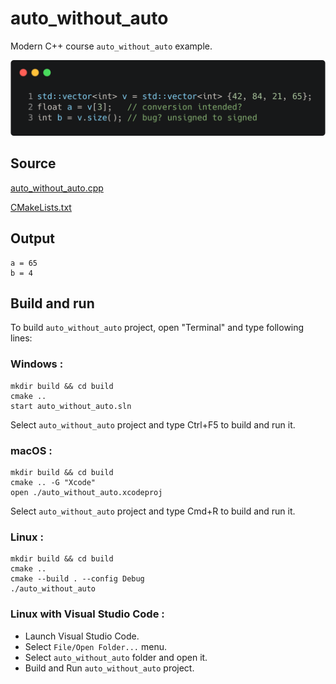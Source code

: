 # auto_without_auto

Modern C++ course `auto_without_auto` example.

![auto_without_auto](../../../docs/pictures/language_basics/auto_without_auto.png)

## Source

[auto_without_auto.cpp](auto_without_auto.cpp)

[CMakeLists.txt](CMakeLists.txt)

## Output

```
a = 65
b = 4
```

## Build and run

To build `auto_without_auto` project, open "Terminal" and type following lines:

### Windows :

``` shell
mkdir build && cd build
cmake .. 
start auto_without_auto.sln
```

Select `auto_without_auto` project and type Ctrl+F5 to build and run it.

### macOS :

``` shell
mkdir build && cd build
cmake .. -G "Xcode"
open ./auto_without_auto.xcodeproj
```

Select `auto_without_auto` project and type Cmd+R to build and run it.

### Linux :

``` shell
mkdir build && cd build
cmake .. 
cmake --build . --config Debug
./auto_without_auto
```

### Linux with Visual Studio Code :

* Launch Visual Studio Code.
* Select `File/Open Folder...` menu.
* Select `auto_without_auto` folder and open it.
* Build and Run `auto_without_auto` project.
